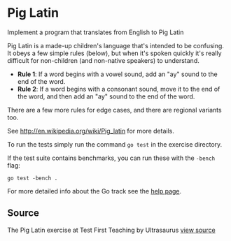 # Pig Latin

Implement a program that translates from English to Pig Latin

Pig Latin is a made-up children's language that's intended to be
confusing. It obeys a few simple rules (below), but when it's spoken
quickly it's really difficult for non-children (and non-native speakers)
to understand.

- **Rule 1**: If a word begins with a vowel sound, add an "ay" sound to
  the end of the word.
- **Rule 2**: If a word begins with a consonant sound, move it to the
  end of the word, and then add an "ay" sound to the end of the word.

There are a few more rules for edge cases, and there are regional
variants too.

See <http://en.wikipedia.org/wiki/Pig_latin> for more details.

To run the tests simply run the command `go test` in the exercise directory.

If the test suite contains benchmarks, you can run these with the `-bench`
flag:

    go test -bench .

For more detailed info about the Go track see the [help
page](http://exercism.io/languages/go).

## Source

The Pig Latin exercise at Test First Teaching by Ultrasaurus [view source](https://github.com/ultrasaurus/test-first-teaching/blob/master/learn_ruby/pig_latin/)
